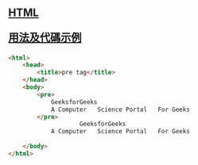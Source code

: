 #
```


```

## [HTML <pre>用法及代碼示例](https://vimsky.com/zh-tw/examples/usage/html-pre-tag.html)

``` html
<html> 
    <head> 
        <title>pre tag</title> 
    </head> 
    <body> 
        <pre> 
            GeeksforGeeks 
            A Computer   Science Portal   For Geeks 
        </pre> 
		            GeeksforGeeks 
            A Computer   Science Portal   For Geeks 
		
    </body> 
</html> 
```


